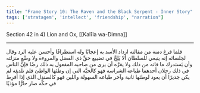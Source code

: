 ```yaml
---
title: "Frame Story 10: The Raven and the Black Serpent - Inner Story"
tags: ['stratagem', 'intellect', 'friendship', "narration"]
---
```


 Section 42 in 4) Lion and Ox, [[Kalīla wa-Dimna]]

---
فلما فرغ دمنة من مقالته ازداد الأسد به إعجابًا وله استظرافًا وأحسن عليه الرد وقال لجلسائه إنه ينبغي للسلطان ألا يَلِجَّ في تضييع حقِّ ذي الفضل والمروءة ولا وضْع منزلته وأن يَستدرك ما فاته من ذلك ولا يغرَّه أن يرى من صاحبه المفعول به ذلك رضًا فإنَّ الناس في ذلك رجلان أحدهما طباعه الشراسة فهو كالحيَّة التي إن وطئها الواطئ فلم تلدغه لم يكن جديرًا أن يعود لوطئها ثانية وآخر طباعه السهولة واللين فهو كالصندل الذي إذا أُفرِط في حكِّه صار حارًّا مؤذيًا
